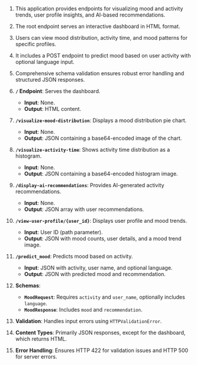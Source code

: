
1. This application provides endpoints for visualizing mood and activity trends, user profile insights, and AI-based recommendations.  
2. The root endpoint serves an interactive dashboard in HTML format.  
3. Users can view mood distribution, activity time, and mood patterns for specific profiles.  
4. It includes a POST endpoint to predict mood based on user activity with optional language input.  
5. Comprehensive schema validation ensures robust error handling and structured JSON responses.  




1. **`/` Endpoint**: Serves the dashboard.  
   - **Input**: None.  
   - **Output**: HTML content.  

2. **`/visualize-mood-distribution`**: Displays a mood distribution pie chart.  
   - **Input**: None.  
   - **Output**: JSON containing a base64-encoded image of the chart.  

3. **`/visualize-activity-time`**: Shows activity time distribution as a histogram.  
   - **Input**: None.  
   - **Output**: JSON containing a base64-encoded histogram image.  

4. **`/display-ai-recommendations`**: Provides AI-generated activity recommendations.  
   - **Input**: None.  
   - **Output**: JSON array with user recommendations.  

5. **`/view-user-profile/{user_id}`**: Displays user profile and mood trends.  
   - **Input**: User ID (path parameter).  
   - **Output**: JSON with mood counts, user details, and a mood trend image.  

6. **`/predict_mood`**: Predicts mood based on activity.  
   - **Input**: JSON with activity, user name, and optional language.  
   - **Output**: JSON with predicted mood and recommendation.  

7. **Schemas**:  
   - **`MoodRequest`**: Requires `activity` and `user_name`, optionally includes `language`.  
   - **`MoodResponse`**: Includes `mood` and `recommendation`.  

8. **Validation**: Handles input errors using `HTTPValidationError`.  

9. **Content Types**: Primarily JSON responses, except for the dashboard, which returns HTML.  

10. **Error Handling**: Ensures HTTP 422 for validation issues and HTTP 500 for server errors.  
